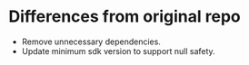 # Differences from original repo

* Remove unnecessary dependencies.
* Update minimum sdk version to support null safety.